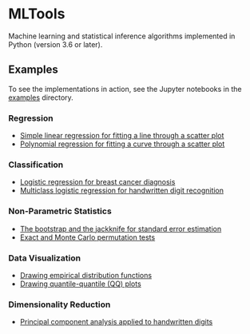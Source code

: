 # MLTools

Machine learning and statistical inference algorithms implemented in Python (version 3.6 or later).

## Examples

To see the implementations in action, see the Jupyter notebooks in the [examples](examples/) directory.

### Regression

* [Simple linear regression for fitting a line through a scatter plot](examples/Simple%20Linear%20Regression.ipynb)
* [Polynomial regression for fitting a curve through a scatter plot](examples/Polynomial%20Regression.ipynb)

### Classification

* [Logistic regression for breast cancer diagnosis](examples/Logistic%20Regression.ipynb)
* [Multiclass logistic regression for handwritten digit recognition](examples/Multiclass%20Logistic%20Regression.ipynb)

### Non-Parametric Statistics

* [The bootstrap and the jackknife for standard error estimation](examples/Bootstrap%20and%20Jackknife.ipynb)
* [Exact and Monte Carlo permutation tests](examples/Permutation%20Test.ipynb)

### Data Visualization

* [Drawing empirical distribution functions](examples/Empirical%20Distribution%20Functions.ipynb)
* [Drawing quantile-quantile (QQ) plots](examples/Quantile-Quantile%20Plots.ipynb)

### Dimensionality Reduction

* [Principal component analysis applied to handwritten digits](examples/Principal%20Component%20Analysis.ipynb)
